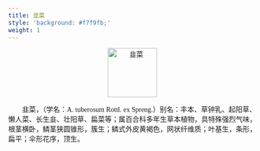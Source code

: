 ```yaml
---
title: 韭菜
style: 'background: #f7f9fb;'
weight: 1
---
```


<div class="embed-right">
<center>
<a href="https://github.com/pzhaonet">
  <img src="https://gitee.com/shao818/Figure/raw/master/20210419091746.png" width="100" alt="韭菜" />
</a>
</center>
</div>

<font face="思源宋体 CN" >　　韭菜，（学名：A. tuberosum Rottl. ex Spreng.）别名：丰本、草钟乳、起阳草、懒人菜、长生韭、壮阳草、扁菜等；属百合科多年生草本植物，具特殊强烈气味，根茎横卧，鳞茎狭圆锥形，簇生；鳞式外皮黄褐色，网状纤维质；叶基生，条形，扁平；伞形花序，顶生。</font>

